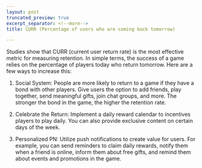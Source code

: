 ```yaml
---
layout: post
truncated_preview: true
excerpt_separator: <!--more-->
title: CURR (Percentage of users who are coming back tomorrow)

---
```


Studies show that CURR (current user return rate) is the most effective metric for measuring retention. In simple terms, the success of a game relies on the percentage of players today who return tomorrow. Here are a few ways to increase this:

1. Social System: People are more likely to return to a game if they have a bond with other players. Give users the option to add friends, play together, send meaningful gifts, join chat groups, and more. The stronger the bond in the game, the higher the retention rate.

2. Celebrate the Return: Implement a daily reward calendar to incentives players to play daily. You can also provide exclusive content on certain days of the week. 

3. Personalized PN: Utilize push notifications to create value for users. For example, you can send reminders to claim daily rewards, notify them when a friend is online, inform them about free gifts, and remind them about events and promotions in the game.
